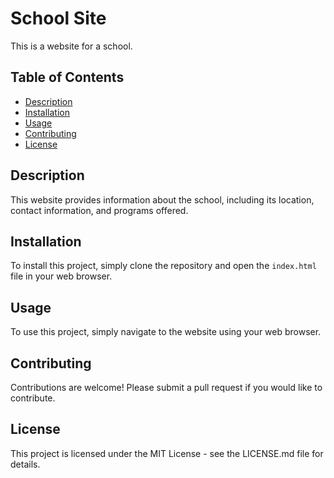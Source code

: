 # School Site

This is a website for a school.

## Table of Contents

- [Description](#description)
- [Installation](#installation)
- [Usage](#usage)
- [Contributing](#contributing)
- [License](#license)

## Description

This website provides information about the school, including its location, contact information, and programs offered.

## Installation

To install this project, simply clone the repository and open the `index.html` file in your web browser.

## Usage

To use this project, simply navigate to the website using your web browser.

## Contributing

Contributions are welcome! Please submit a pull request if you would like to contribute.

## License

This project is licensed under the MIT License - see the LICENSE.md file for details.